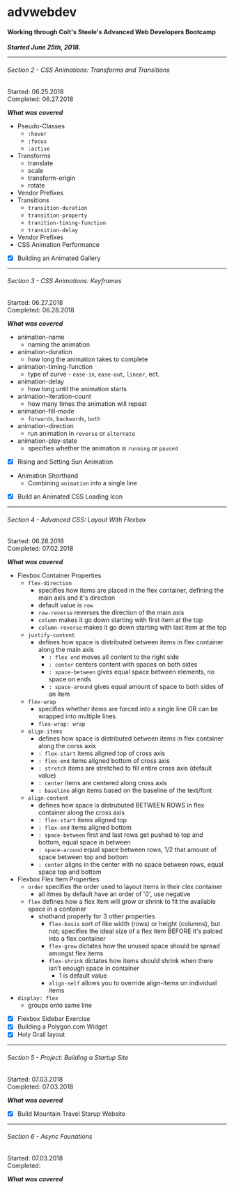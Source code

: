 # advwebdev

#### Working through Colt's Steele's Advanced Web Developers Bootcamp

__*Started June 25th, 2018.*__

___

###### Section 2 - CSS Animations: Transforms and Transitions
Started: 06.25.2018  
Completed: 06.27.2018

__*What was covered*__
  * Pseudo-Classes
    * `:hover`
    * `:focus`
    * `:active`
* Transforms  
    * translate
    * scale
    * transform-origin
    * rotate
* Vendor Prefixes
* Transitions
    * `transition-duration`
    * `transition-property`
    * `tranition-timing-function`
    * `transition-delay`
* Vendor Prefixes
* CSS Animation Performance
- [X]  Building an Animated Gallery
---

###### Section 3 - CSS Animations: Keyframes
Started: 06.27.2018  
Completed: 06.28.2018

__*What was covered*__
*   animation-name
    *   naming the animation
*   animation-duration
    *   how long the animation takes to complete
*   animation-timing-function
    *   type of curve - `ease-in`, `ease-out`, `linear`, ect.
*   animation-delay
    *   how long until the animation starts
*   animation-iteration-count
    *   how many times the animation will repeat
*   animation-fill-mode
    *   `forwards`, `backwards`, `both`
*   animation-direction
    *   run animation in `reverse` or `alternate`
*   animation-play-state
    *   specifies whether the animation is `running` or `paused`
- [x] Rising and Setting Sun Animation
*   Animation Shorthand
    *   Combining `animation` into a single line
- [X] Build an Animated CSS Loading Icon
---

###### Section 4 - Advanced CSS: Layout With Flexbox
Started: 06.28.2018  
Completed: 07.02.2018

__*What was covered*__
*   Flexbox Container Properties
    *   `flex-direction`
        *   specifies how items are placed in the flex container, defining the main axis and it's direction
        *   default value is `row`
        *   `row-reverse` reverses the direction of the main axis
        *   `column` makes it go down starting with first item at the top
        *   `column-reverse` makes it go down starting with last item at the top
    *   `justify-content`
        *   defines how space is distributed between items in flex container along the main axis
            *   `: flex end` moves all content to the right side
            *   `: center` centers content with spaces on both sides
            *   `: space-between` gives equal space between elements, no space on ends
            *   `: space-around` gives equal amount of space to both sides of an item
    *   `flex-wrap`
        *   specifies whether items are forced into a single line OR can be wrapped into multiple lines
        *   `flex-wrap: wrap`
    *   `align-items`
        *   defines how space is distributed between items in flex container along the corss axis
        *   `: flex-start` items aligned top of cross axis
        *   `: flex-end` items aligned bottom of cross axis
        *   `: stretch` items are stretched to fill entire cross axis (default value)
        *   `: center` items are centered along cross axis
        *   `: baseline` align items based on the baseline of the text/font
    *   `align-content`
        *   defines how space is distrubuted BETWEEN ROWS in flex container along the cross axis
        *   `: flex-start` items aligned top
        *   `: flex-end` items aligned bottom
        *   `: space-between` first and last rows get pushed to top and bottom, equal space in between
        *   `: space-around` equal space between rows, 1/2 that amount of space between top and bottom
        *   `: center` aligns in the center with no space between rows, equal space top and bottom
*  Flexbox Flex Item Properties
    *  `order` specifies the order used to layout items in their clex container
        *  all itmes by default have an order of '0', use negative
    *  `flex` defines how a flex item will grow or shrink to fit the available space in a container
        *  shothand property for 3 other properties
            *  `flex-basis` sort of like width (rows) or height (columns), but not; specifies the ideal size of a flex item BEFORE it's palced into a flex container
            *  `flex-grow` dictates how the unused space should be spread amongst flex items
            *  `flex-shrink` dictates how items should shrink when there isn't enough space in container
                *  1 is default value
            *  `align-self` allows you to override align-items on individual items
*  `display: flex`
    *  groups onto same line
- [X] Flexbox Sidebar Exercise
- [X] Building a Polygon.com Widget
- [X] Holy Grail layout
---

###### Section 5 - Project: Building a Startup Site
Started: 07.03.2018  
Completed: 07.03.2018

__*What was covered*__
- [X] Build Mountain Travel Starup Website
---

###### Section 6 - Async Founations
Started: 07.03.2018  
Completed:

__*What was covered*__